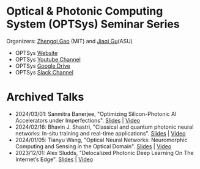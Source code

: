 # Optical & Photonic Computing System (OPTSys) Seminar Series

Organizers: [Zhengqi Gao](https://zhengqigao.github.io/) (MIT) and [Jiaqi Gu](http://www.jqgu.net)(ASU)
* OPTSys [Website](https://sites.google.com/view/optsys/home?authuser=0)
* OPTSys [Youtube Channel](https://www.youtube.com/channel/UCZ2Gf9eZobXW6Aqw7RKiNBA)
* OPTSys [Google Drive](https://drive.google.com/drive/u/4/folders/14l49_uLCHa5panaBfhlOdTUC-kEY3rrx)
* OPTSys [Slack Channel](https://join.slack.com/t/optsysseminar/shared_invite/zt-284gk15wg-O_6lxKKGWEDAlNbxE79jVQ)
  
# Archived Talks
* 2024/03/01: Sanmitra Banerjee, "Optimizing Silicon-Photonic AI Accelerators under Imperfections". [Slides](https://drive.google.com/file/d/1UdJ9UblYn8OERLkr8t_kAUUV-WQMabvj/view?usp=drive_link) | [Video](https://youtu.be/b234qT6_UKM?si=yXNe7pOXSJYchPvq)
* 2024/02/16: Bhavin J. Shastri, "Classical and quantum photonic neural networks: In-situ training and real-time applications". [Slides]() | [Video]()
* 2024/01/05: Tianyu Wang, "Optical Neural Networks: Neuromorphic Computing and Sensing in the Optical Domain". [Slides](https://drive.google.com/file/d/1H6otupModN4dsEY1ZyUzWiKv8hXyulnI/view?usp=drive_link) | [Video]()
* 2023/12/01: Alex Sludds, "Delocalized Photonic Deep Learning On The Internet’s Edge". [Slides](https://drive.google.com/file/d/1ljfbrR9NujiUrKvQG7iLSHV4Vmjfu69X/view?usp=drive_link) | [Video](https://www.youtube.com/watch?v=7aEOk_NiZSY)
